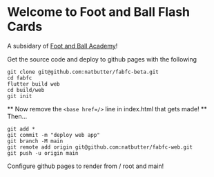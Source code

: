# Welcome to Foot and Ball Flash Cards

A subsidary of [Foot and Ball Academy](https://footandball.com.au/)!

Get the source code and deploy to github pages with the following
```
git clone git@github.com:natbutter/fabfc-beta.git
cd fabfc
flutter build web
cd build/web
git init
```
** Now remove the `<base href=/>` line in index.html that gets made! ** Then...
```
git add *
git commit -m "deploy web app"
git branch -M main
git remote add origin git@github.com:natbutter/fabfc-web.git
git push -u origin main
```

Configure github pages to render from / root and main!
